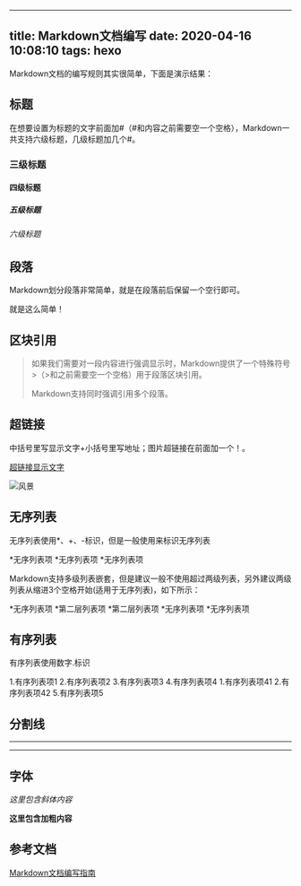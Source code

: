 <!--
 * @Author: your name
 * @Date: 2020-04-16 10:08:10
 * @LastEditTime: 2020-06-19 22:04:21
 * @LastEditors: Please set LastEditors
 * @Description: In User Settings Edit
 * @FilePath: \MyBlog\source\_posts\Markdown文档编写.md
--> 
---
title: Markdown文档编写
date: 2020-04-16 10:08:10
tags: hexo
---
Markdown文档的编写规则其实很简单，下面是演示结果：
<!-- more -->
## 标题
在想要设置为标题的文字前面加#（#和内容之前需要空一个空格），Markdown一共支持六级标题，几级标题加几个#。

### 三级标题

#### 四级标题

##### 五级标题

###### 六级标题

## 段落
Markdown划分段落非常简单，就是在段落前后保留一个空行即可。

就是这么简单！

## 区块引用
>如果我们需要对一段内容进行强调显示时，Markdown提供了一个特殊符号>（>和之前需要空一个空格）用于段落区块引用。
>
>Markdown支持同时强调引用多个段落。

## 超链接
中括号里写显示文字+小括号里写地址；图片超链接在前面加一个！。

[超链接显示文字](https://blog.csdn.net/sanallen/article/details/92081911)

![风景](https://upload-images.jianshu.io/upload_images/22959619-30dcf611cf92a969.jpg?imageMogr2/auto-orient/strip|imageView2/1/w/300/h/240)

## 无序列表
无序列表使用*、+、-标识，但是一般使用来标识无序列表

*无序列表项
*无序列表项
*无序列表项

Markdown支持多级列表嵌套，但是建议一般不使用超过两级列表，另外建议两级列表从缩进3个空格开始(适用于无序列表)，如下所示：

*无序列表项
	*第二层列表项
	*第二层列表项
*无序列表项
*无序列表项

## 有序列表
有序列表使用数字.标识

1.有序列表项1
2.有序列表项2
3.有序列表项3
4.有序列表项4
	1.有序列表项41
	2.有序列表项42
5.有序列表项5

## 分割线

***

---

## 字体
*这里包含斜体内容*

**这里包含加粗内容**

## 参考文档
[Markdown文档编写指南](https://blog.csdn.net/sanallen/article/details/92081911)